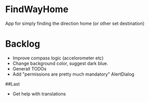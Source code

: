 # FindWayHome
App for simply finding the direction home (or other set destination)

# Backlog
- Improve compass logic (accelorometer etc)
- Change background color, suggest dark blue.
- Generall TODOs
- Add "permissions are pretty much mandatory" AlertDialog

##Last
- Get help with translations

